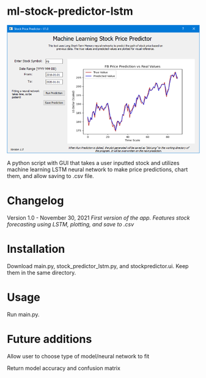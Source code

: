 # ml-stock-predictor-lstm
![](https://github.com/KodeUniverse/ml-stock-predictor-lstm/blob/48263f780777a0c90240013a162326c1916ba13f/screenshots/screenshot_1.png)

A python script with GUI that takes a user inputted stock and utilizes machine learning LSTM neural network to make price predictions, chart them, and allow saving to .csv file.

# Changelog

Version 1.0 - November 30, 2021
*First version of the app. Features stock forecasting using LSTM, plotting, and save to .csv*

# Installation

Download main.py, stock_predictor_lstm.py, and stockpredictor.ui. Keep them in the same directory.

# Usage

Run main.py.

# Future additions

Allow user to choose type of model/neural network to fit
 
Return model accuracy and confusion matrix

